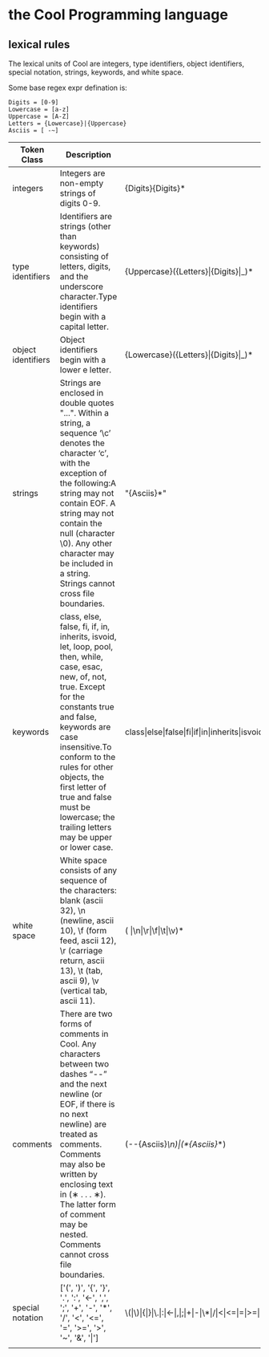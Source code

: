 # the Cool Programming language

## lexical rules

The lexical units of Cool are integers, type identifiers, object identifiers, special notation, strings, keywords, and white space.

Some base regex expr defination is:

    Digits = [0-9]
    Lowercase = [a-z]
    Uppercase = [A-Z]
    Letters = {Lowercase}|{Uppercase}
    Asciis = [ -~]

| Token Class        | Description                                                  | regex expr                                                   |
| ------------------ | ------------------------------------------------------------ | ------------------------------------------------------------ |
| integers           | Integers are non-empty strings of digits 0-9.                | {Digits}{Digits}*                                            |
| type identifiers   | Identifiers are strings (other than keywords) consisting of letters, digits, and the underscore character.Type identifiers begin with a capital letter. | {Uppercase}({Letters}\|{Digits}\|_)*                         |
| object identifiers | Object identifiers begin with a lower e letter.              | {Lowercase}({Letters}\|{Digits}\|_)*                         |
| strings            | Strings are enclosed in double quotes "...". Within a string, a sequence ‘\c’ denotes the character ‘c’, with the exception of the following:A string may not contain EOF. A string may not contain the null (character \0). Any other character may be included in a string. Strings cannot cross file boundaries. | "{Asciis}*"                                                  |
| keywords           | class, else, false, fi, if, in, inherits, isvoid, let, loop, pool, then, while, case, esac, new, of, not, true. Except for the constants true and false, keywords are case insensitive.To conform to the rules for other objects, the first letter of true and false must be lowercase; the trailing letters may be upper or lower case. | class\|else\|false\|fi\|if\|in\|inherits\|isvoid\|let\|loop\|pool\|then\|while\|case\|esac\|new\|of\|not\|true |
| white space        | White space consists of any sequence of the characters: blank (ascii 32), \n (newline, ascii 10), \f (form feed, ascii 12), \r (carriage return, ascii 13), \t (tab, ascii 9), \v (vertical tab, ascii 11). | ( \|\n\|\r\|\f\|\t\|\v)*                                     |
| comments           | There are two forms of comments in Cool. Any characters between two dashes “--” and the next newline (or EOF, if there is no next newline) are treated as comments. Comments may also be written by enclosing text in (∗ . . . ∗). The latter form of comment may be nested. Comments cannot cross file boundaries. | (--{Asciis}*\n)\|\(\*{Asciis}*\*\)                           |
| special notation   | ['(', ')', '{', '}', '.', ':', '<-', ',', ';', '+', '-', '*', '/', '<', '<=', '=', '>=', '>', '~', '&', '\|'] | \\(\|\\)\|{\|}\|\\.\|:\|<-\|,\|;\|+\|-\|\\*\|/\|<\|<=\|=\|>=\|>\|~\|&\|\\ |
|                    |                                                              |                                                              |



